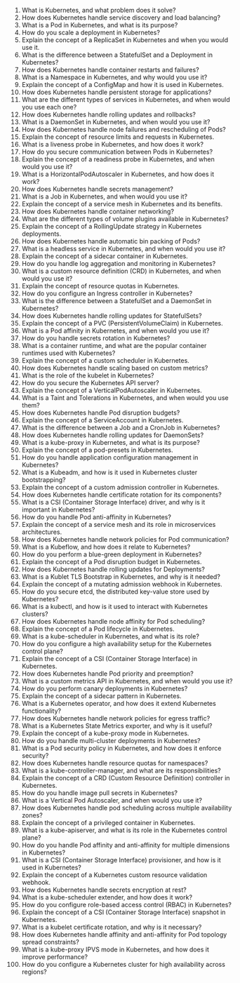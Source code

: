 

1. What is Kubernetes, and what problem does it solve?
2. How does Kubernetes handle service discovery and load balancing?
3. What is a Pod in Kubernetes, and what is its purpose?
4. How do you scale a deployment in Kubernetes?
5. Explain the concept of a ReplicaSet in Kubernetes and when you would use it.
6. What is the difference between a StatefulSet and a Deployment in Kubernetes?
7. How does Kubernetes handle container restarts and failures?
8. What is a Namespace in Kubernetes, and why would you use it?
9. Explain the concept of a ConfigMap and how it is used in Kubernetes.
10. How does Kubernetes handle persistent storage for applications?
11. What are the different types of services in Kubernetes, and when would you use each one?
12. How does Kubernetes handle rolling updates and rollbacks?
13. What is a DaemonSet in Kubernetes, and when would you use it?
14. How does Kubernetes handle node failures and rescheduling of Pods?
15. Explain the concept of resource limits and requests in Kubernetes.
16. What is a liveness probe in Kubernetes, and how does it work?
17. How do you secure communication between Pods in Kubernetes?
18. Explain the concept of a readiness probe in Kubernetes, and when would you use it?
19. What is a HorizontalPodAutoscaler in Kubernetes, and how does it work?
20. How does Kubernetes handle secrets management?
21. What is a Job in Kubernetes, and when would you use it?
22. Explain the concept of a service mesh in Kubernetes and its benefits.
23. How does Kubernetes handle container networking?
24. What are the different types of volume plugins available in Kubernetes?
25. Explain the concept of a RollingUpdate strategy in Kubernetes deployments.
26. How does Kubernetes handle automatic bin packing of Pods?
27. What is a headless service in Kubernetes, and when would you use it?
28. Explain the concept of a sidecar container in Kubernetes.
29. How do you handle log aggregation and monitoring in Kubernetes?
30. What is a custom resource definition (CRD) in Kubernetes, and when would you use it?
31. Explain the concept of resource quotas in Kubernetes.
32. How do you configure an Ingress controller in Kubernetes?
33. What is the difference between a StatefulSet and a DaemonSet in Kubernetes?
34. How does Kubernetes handle rolling updates for StatefulSets?
35. Explain the concept of a PVC (PersistentVolumeClaim) in Kubernetes.
36. What is a Pod affinity in Kubernetes, and when would you use it?
37. How do you handle secrets rotation in Kubernetes?
38. What is a container runtime, and what are the popular container runtimes used with Kubernetes?
39. Explain the concept of a custom scheduler in Kubernetes.
40. How does Kubernetes handle scaling based on custom metrics?
41. What is the role of the kubelet in Kubernetes?
42. How do you secure the Kubernetes API server?
43. Explain the concept of a VerticalPodAutoscaler in Kubernetes.
44. What is a Taint and Tolerations in Kubernetes, and when would you use them?
45. How does Kubernetes handle Pod disruption budgets?
46. Explain the concept of a ServiceAccount in Kubernetes.
47. What is the difference between a Job and a CronJob in Kubernetes?
48. How does Kubernetes handle rolling updates for DaemonSets?
49. What is a kube-proxy in Kubernetes, and what is its purpose?
50. Explain the concept of a pod-presets in Kubernetes.
51. How do you handle application configuration management in Kubernetes?
52. What is a Kubeadm, and how is it used in Kubernetes cluster bootstrapping?
53. Explain the concept of a custom admission controller in Kubernetes.
54. How does Kubernetes handle certificate rotation for its components?
55. What is a CSI (Container Storage Interface) driver, and why is it important in Kubernetes?
56. How do you handle Pod anti-affinity in Kubernetes?
57. Explain the concept of a service mesh and its role in microservices architectures.
58. How does Kubernetes handle network policies for Pod communication?
59. What is a Kubeflow, and how does it relate to Kubernetes?
60. How do you perform a blue-green deployment in Kubernetes?
61. Explain the concept of a Pod disruption budget in Kubernetes.
62. How does Kubernetes handle rolling updates for Deployments?
63. What is a Kublet TLS Bootstrap in Kubernetes, and why is it needed?
64. Explain the concept of a mutating admission webhook in Kubernetes.
65. How do you secure etcd, the distributed key-value store used by Kubernetes?
66. What is a kubectl, and how is it used to interact with Kubernetes clusters?
67. How does Kubernetes handle node affinity for Pod scheduling?
68. Explain the concept of a Pod lifecycle in Kubernetes.
69. What is a kube-scheduler in Kubernetes, and what is its role?
70. How do you configure a high availability setup for the Kubernetes control plane?
71. Explain the concept of a CSI (Container Storage Interface) in Kubernetes.
72. How does Kubernetes handle Pod priority and preemption?
73. What is a custom metrics API in Kubernetes, and when would you use it?
74. How do you perform canary deployments in Kubernetes?
75. Explain the concept of a sidecar pattern in Kubernetes.
76. What is a Kubernetes operator, and how does it extend Kubernetes functionality?
77. How does Kubernetes handle network policies for egress traffic?
78. What is a Kubernetes State Metrics exporter, and why is it useful?
79. Explain the concept of a kube-proxy mode in Kubernetes.
80. How do you handle multi-cluster deployments in Kubernetes?
81. What is a Pod security policy in Kubernetes, and how does it enforce security?
82. How does Kubernetes handle resource quotas for namespaces?
83. What is a kube-controller-manager, and what are its responsibilities?
84. Explain the concept of a CRD (Custom Resource Definition) controller in Kubernetes.
85. How do you handle image pull secrets in Kubernetes?
86. What is a Vertical Pod Autoscaler, and when would you use it?
87. How does Kubernetes handle pod scheduling across multiple availability zones?
88. Explain the concept of a privileged container in Kubernetes.
89. What is a kube-apiserver, and what is its role in the Kubernetes control plane?
90. How do you handle Pod affinity and anti-affinity for multiple dimensions in Kubernetes?
91. What is a CSI (Container Storage Interface) provisioner, and how is it used in Kubernetes?
92. Explain the concept of a Kubernetes custom resource validation webhook.
93. How does Kubernetes handle secrets encryption at rest?
94. What is a kube-scheduler extender, and how does it work?
95. How do you configure role-based access control (RBAC) in Kubernetes?
96. Explain the concept of a CSI (Container Storage Interface) snapshot in Kubernetes.
97. What is a kubelet certificate rotation, and why is it necessary?
98. How does Kubernetes handle affinity and anti-affinity for Pod topology spread constraints?
99. What is a kube-proxy IPVS mode in Kubernetes, and how does it improve performance?
100. How do you configure a Kubernetes cluster for high availability across regions?

